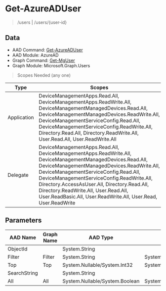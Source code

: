 # Get-AzureADUser

> /users | /users/{user-id}

## Data

+ AAD Command: [Get-AzureADUser](https://docs.microsoft.com/en-us/powershell/module/AzureAD/Get-AzureADUser)
+ AAD Module: AzureAD
+ Graph Command: [Get-MgUser](https://docs.microsoft.com/en-us/powershell/module/Microsoft.Graph.Users/Get-MgUser)
+ Graph Module: Microsoft.Graph.Users

> Scopes Needed (any one)

|Type|Scopes|
|---|---|
|Application|DeviceManagementApps.Read.All, DeviceManagementApps.ReadWrite.All, DeviceManagementManagedDevices.Read.All, DeviceManagementManagedDevices.ReadWrite.All, DeviceManagementServiceConfig.Read.All, DeviceManagementServiceConfig.ReadWrite.All, Directory.Read.All, Directory.ReadWrite.All, User.Read.All, User.ReadWrite.All|
|Delegate|DeviceManagementApps.Read.All, DeviceManagementApps.ReadWrite.All, DeviceManagementManagedDevices.Read.All, DeviceManagementManagedDevices.ReadWrite.All, DeviceManagementServiceConfig.Read.All, DeviceManagementServiceConfig.ReadWrite.All, Directory.AccessAsUser.All, Directory.Read.All, Directory.ReadWrite.All, User.Read.All, User.ReadBasic.All, User.ReadWrite.All, User.Read, User.ReadWrite|

## Parameters

|AAD Name|Graph Name|AAD Type|Graph Type|Infos|
|---|---|---|---|---|
|ObjectId||System.String|||
|Filter|Filter|System.String|System.String||
|Top|Top|System.Nullable/System.Int32|System.Int32||
|SearchString||System.String|||
|All|All|System.Nullable/System.Boolean|System.Management.Automation.SwitchParameter||

